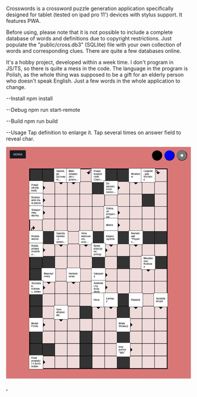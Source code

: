 Crosswords is a crossword puzzle generation application specifically designed for tablet (tested on ipad pro 11') devices with stylus support. It features PWA.

Before using, please note that it is not possible to include a complete database of words and definitions due to copyright restrictions. Just populate the "public/cross.db3" (SQLlite) file with your own collection of words and corresponding clues. There are quite a few databases online.

It's a hobby project, developed within a week time. I don't program in JS/TS, so there is quite a mess in the code. The language in the program is Polish, as the whole thing was supposed to be a gift for an elderly person who doesn't speak English. Just a few words in the whole application to change.

--Install
npm install

--Debug
npm run start-remote

--Build
npm run build


--Usage
Tap definition to enlarge it.
Tap several times on answer field to reveal char.

![demo](./demo.png)

[.](https://www.mediafire.com/file/6zf9v3bqypu4cfz/cross.db3/file)